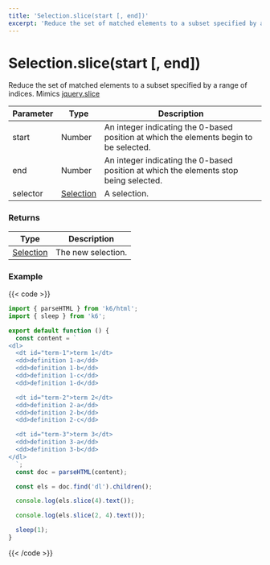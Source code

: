 ```yaml
---
title: 'Selection.slice(start [, end])'
excerpt: 'Reduce the set of matched elements to a subset specified by a range of indices.'
---
```


# Selection.slice(start [, end])

Reduce the set of matched elements to a subset specified by a range of indices.
Mimics [jquery.slice](https://api.jquery.com/slice/)

| Parameter | Type                                           | Description                                                                            |
| --------- | ---------------------------------------------- | -------------------------------------------------------------------------------------- |
| start     | Number                                         | An integer indicating the 0-based position at which the elements begin to be selected. |
| end       | Number                                         | An integer indicating the 0-based position at which the elements stop being selected.  |
| selector  | [Selection](/javascript-api/k6-html/selection) | A selection.                                                                           |

### Returns

| Type                                           | Description        |
| ---------------------------------------------- | ------------------ |
| [Selection](/javascript-api/k6-html/selection) | The new selection. |

### Example

{{< code >}}

```javascript
import { parseHTML } from 'k6/html';
import { sleep } from 'k6';

export default function () {
  const content = `
<dl>
  <dt id="term-1">term 1</dt>
  <dd>definition 1-a</dd>
  <dd>definition 1-b</dd>
  <dd>definition 1-c</dd>
  <dd>definition 1-d</dd>

  <dt id="term-2">term 2</dt>
  <dd>definition 2-a</dd>
  <dd>definition 2-b</dd>
  <dd>definition 2-c</dd>

  <dt id="term-3">term 3</dt>
  <dd>definition 3-a</dd>
  <dd>definition 3-b</dd>
</dl>
  `;
  const doc = parseHTML(content);

  const els = doc.find('dl').children();

  console.log(els.slice(4).text());

  console.log(els.slice(2, 4).text());

  sleep(1);
}
```

{{< /code >}}
